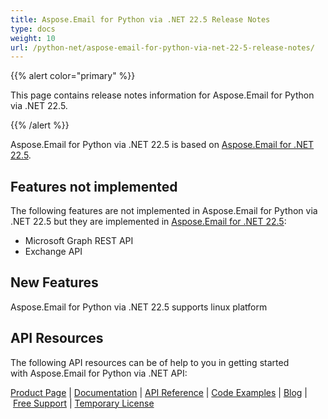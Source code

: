 ```yaml
---
title: Aspose.Email for Python via .NET 22.5 Release Notes
type: docs
weight: 10
url: /python-net/aspose-email-for-python-via-net-22-5-release-notes/
---
```


{{% alert color="primary" %}} 

This page contains release notes information for Aspose.Email for Python via .NET 22.5.

{{% /alert %}} 

Aspose.Email for Python via .NET 22.5 is based on [Aspose.Email for .NET 22.5](/email/net/aspose-email-for-net-22-5-release-notes/).
## **Features not implemented**
The following features are not implemented in Aspose.Email for Python via .NET 22.5 but they are implemented in [Aspose.Email for .NET 22.5](/email/net/aspose-email-for-net-22-5-release-notes/):

- Microsoft Graph REST API
- Exchange API

## **New Features**

Aspose.Email for Python via .NET 22.5 supports linux platform


## **API Resources**
The following API resources can be of help to you in getting started with Aspose.Email for Python via .NET API:



[Product Page](https://products.aspose.com/email/python-net) | [Documentation](/email/python-net/home/) | [API Reference](https://reference.aspose.com/email/net) | [Code Examples](https://github.com/aspose-email/aspose.email-python-dotnet) | [Blog](https://blog.aspose.com/category/email/) | [Free Support](https://forum.aspose.com/c/email/12) | [Temporary License](https://purchase.aspose.com/temporary-license)


